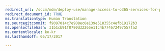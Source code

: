 ```yaml
---
redirect_url: /sccm/mdm/deploy-use/manage-access-to-o365-services-for-pcs-managed-by-sccm
redirect_document_id: TRUE
ms.translationtype: Human Translation
ms.sourcegitcommit: f9097014c7e988ec8e139e518355c4efb19172b3
ms.openlocfilehash: 31b1cb91f8790d32266e11c4b774672497557fa2
ms.contentlocale: ko-kr
ms.lasthandoff: 05/17/2017

---
```


